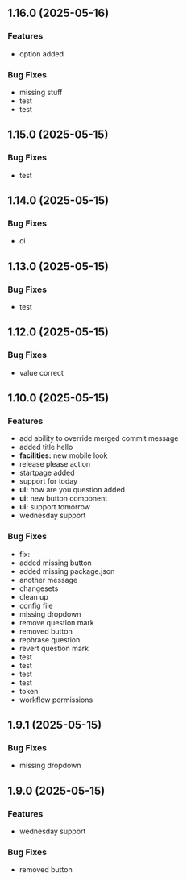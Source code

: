 ## 1.16.0 (2025-05-16)

### Features

- option added

### Bug Fixes

- missing stuff
- test
- test

## 1.15.0 (2025-05-15)

### Bug Fixes

- test

## 1.14.0 (2025-05-15)

### Bug Fixes

- ci

## 1.13.0 (2025-05-15)

### Bug Fixes

- test

## 1.12.0 (2025-05-15)

### Bug Fixes

- value correct

## 1.10.0 (2025-05-15)

### Features

- add ability to override merged commit message
- added title hello
- **facilities:** new mobile look
- release please action
- startpage added
- support for today
- **ui:** how are you question added
- **ui:** new button component
- **ui:** support tomorrow
- wednesday support

### Bug Fixes

- fix:
- added missing button
- added missing package.json
- another message
- changesets
- clean up
- config file
- missing dropdown
- remove question mark
- removed button
- rephrase question
- revert question mark
- test
- test
- test
- test
- token
- workflow permissions

## 1.9.1 (2025-05-15)

### Bug Fixes

- missing dropdown

## 1.9.0 (2025-05-15)

### Features

- wednesday support

### Bug Fixes

- removed button
